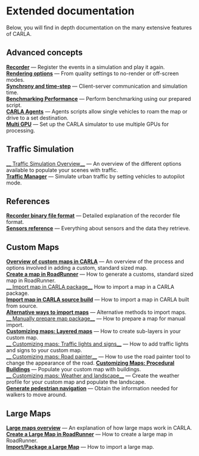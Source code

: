 # Extended documentation

Below, you will find in depth documentation on the many extensive features of CARLA.

## Advanced concepts
 
[__Recorder__](adv_recorder.md) — Register the events in a simulation and play it again.  
[__Rendering options__](adv_rendering_options.md) — From quality settings to no-render or off-screen modes.  
[__Synchrony and time-step__](adv_synchrony_timestep.md) — Client-server communication and simulation time.  
[__Benchmarking Performance__](adv_benchmarking.md) — Perform benchmarking using our prepared script.  
[__CARLA Agents__](adv_agents.md) — Agents scripts allow single vehicles to roam the map or drive to a set destination.  
[__Multi GPU__](adv_multigpu.md) — Set up the CARLA simulator to use multiple GPUs for processing.

## Traffic Simulation

[__ Traffic Simulation Overview__](ts_traffic_simulation_overview.md) — An overview of the different options available to populate your scenes with traffic.  
[__Traffic Manager__](adv_traffic_manager.md) — Simulate urban traffic by setting vehicles to autopilot mode.  

## References

[__Recorder binary file format__](ref_recorder_binary_file_format.md) — Detailed explanation of the recorder file format.  
[__Sensors reference__](ref_sensors.md) — Everything about sensors and the data they retrieve.  

## Custom Maps

[__Overview of custom maps in CARLA__](tuto_M_custom_map_overview.md) — An overview of the process and options involved in adding a custom, standard sized map.   
[__Create a map in RoadRunner__](tuto_M_generate_map.md) — How to generate a customs, standard sized map in RoadRunner.  
[__ Import map in CARLA package__](tuto_M_add_map_package.md) How to import a map in a CARLA package.  
[__Import map in CARLA source build__](tuto_M_add_map_source.md) — How to import a map in CARLA built from source.  
[__Alternative ways to import maps__](tuto_M_add_map_alternative.md) — Alternative methods to import maps.  
[__ Manually prepare map package__](tuto_M_manual_map_package.md) — How to prepare a map for manual import.  
[__Customizing maps: Layered maps__](tuto_M_custom_layers.md) — How to create sub-layers in your custom map.  
[__ Customizing maps: Traffic lights and signs__](tuto_M_custom_add_tl.md) — How to add traffic lights and signs to your custom map.  
[__ Customizing maps: Road painter__](tuto_M_custom_road_painter.md) — How to use the road painter tool to change the appearance of the road.
[__Customizing Maps: Procedural Buildings__](tuto_M_custom_buildings.md) — Populate your custom map with buildings.  
[__ Customizing maps: Weather and landscape__](tuto_M_custom_weather_landscape.md) — Create the weather profile for your custom map and populate the landscape.  
[__Generate pedestrian navigation__](tuto_M_generate_pedestrian_navigation.md) — Obtain the information needed for walkers to move around.  

## Large Maps

[__Large maps overview__](large_map_overview.md) — An explanation of how large maps work in CARLA.  
[__Create a Large Map in RoadRunner__](large_map_roadrunner.md) — How to create a large map in RoadRunner.  
[__Import/Package a Large Map__](large_map_import.md) — How to import a large map.  